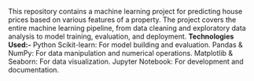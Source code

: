 This repository contains a machine learning project for predicting house prices based on various features of a property. The project covers the entire machine learning pipeline, from data cleaning and exploratory data analysis to model training, evaluation, and deployment.
**Technologies Used:-**
Python
Scikit-learn: For model building and evaluation.
Pandas & NumPy: For data manipulation and numerical operations.
Matplotlib & Seaborn: For data visualization.
Jupyter Notebook: For development and documentation.
